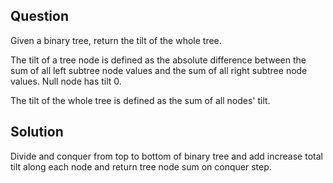 ## Question
Given a binary tree, return the tilt of the whole tree.

The tilt of a tree node is defined as the absolute difference between the sum of all left subtree node values and the sum of all right subtree node values. Null node has tilt 0.

The tilt of the whole tree is defined as the sum of all nodes' tilt.

## Solution

Divide and conquer from top to bottom of binary tree and add increase total tilt along each node and return tree node sum on conquer step.

```javascript

```